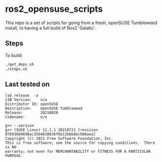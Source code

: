 # ros2_opensuse_scripts

This repo is a set of scripts for going from a fresh, openSUSE Tumbleweed install, to having a full build of Ros2 'Galatic'.

## Steps

To build:

```bash
./get_deps.sh
./steps.sh
```

## Last tested on

```
lsb_release  -a
LSB Version:    n/a
Distributor ID: openSUSE
Description:    openSUSE Tumbleweed
Release:        20210820
Codename:       n/a
```

```
g++ --version
g++ (SUSE Linux) 11.1.1 20210721 [revision 076930b9690ac3564638636f6b13bbb6bc608aea]
Copyright (C) 2021 Free Software Foundation, Inc.
This is free software; see the source for copying conditions.  There is NO
warranty; not even for MERCHANTABILITY or FITNESS FOR A PARTICULAR PURPOSE.
```

